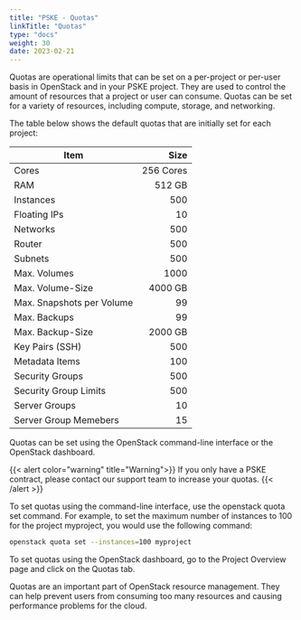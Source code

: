 ```yaml
---
title: "PSKE - Quotas"
linkTitle: "Quotas"
type: "docs"
weight: 30
date: 2023-02-21
---
```

Quotas are operational limits that can be set on a per-project or per-user basis in OpenStack and in your PSKE project. They are used to control the amount of resources that a project or user can consume. Quotas can be set for a variety of resources, including compute, storage, and networking.

The table below shows the default quotas that are initially set for each project:

| Item                      |      Size |
|---------------------------|----------:|
| Cores                     | 256 Cores |
| RAM                       |    512 GB |
| Instances                 |       500 |
| Floating IPs              |        10 |
| Networks                  |       500 |
| Router                    |       500 |
| Subnets                   |       500 |
| Max. Volumes              |      1000 |
| Max. Volume-Size          |   4000 GB |
| Max. Snapshots per Volume |        99 |
| Max. Backups              |        99 |
| Max. Backup-Size          |   2000 GB |
| Key Pairs (SSH)           |       500 |
| Metadata Items            |       100 |
| Security Groups           |       500 |
| Security Group Limits     |       500 |
| Server Groups             |        10 |
| Server Group Memebers     |        15 |


Quotas can be set using the OpenStack command-line interface or the OpenStack dashboard.

{{< alert color="warning" title="Warning">}} If you only have a PSKE contract, please contact our support team to increase your quotas. {{< /alert >}}

To set quotas using the command-line interface, use the openstack quota set command. For example, to set the maximum number of instances to 100 for the project myproject, you would use the following command:

```bash
openstack quota set --instances=100 myproject
```

To set quotas using the OpenStack dashboard, go to the Project Overview page and click on the Quotas tab.

Quotas are an important part of OpenStack resource management. They can help prevent users from consuming too many resources and causing performance problems for the cloud.

